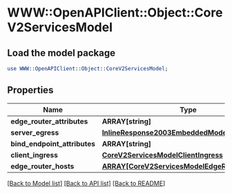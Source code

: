 # WWW::OpenAPIClient::Object::CoreV2ServicesModel

## Load the model package
```perl
use WWW::OpenAPIClient::Object::CoreV2ServicesModel;
```

## Properties
Name | Type | Description | Notes
------------ | ------------- | ------------- | -------------
**edge_router_attributes** | **ARRAY[string]** |  | 
**server_egress** | [**InlineResponse2003EmbeddedModelServerEgress**](InlineResponse2003EmbeddedModelServerEgress.md) |  | [optional] 
**bind_endpoint_attributes** | **ARRAY[string]** |  | [optional] 
**client_ingress** | [**CoreV2ServicesModelClientIngress**](CoreV2ServicesModelClientIngress.md) |  | 
**edge_router_hosts** | [**ARRAY[CoreV2ServicesModelEdgeRouterHosts]**](CoreV2ServicesModelEdgeRouterHosts.md) |  | [optional] 

[[Back to Model list]](../README.md#documentation-for-models) [[Back to API list]](../README.md#documentation-for-api-endpoints) [[Back to README]](../README.md)


